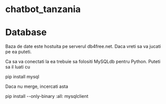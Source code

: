 # chatbot_tanzania
# Database
Baza de date este hostuita pe serverul db4free.net. Daca vreti sa va jucati pe ea puteti.

Ca sa va conectati la ea trebuie sa folositi MySQLdb pentru Python. Puteti sa il luati cu 

pip install mysql

Daca nu merge, incercati asta

pip install --only-binary :all: mysqlclient
